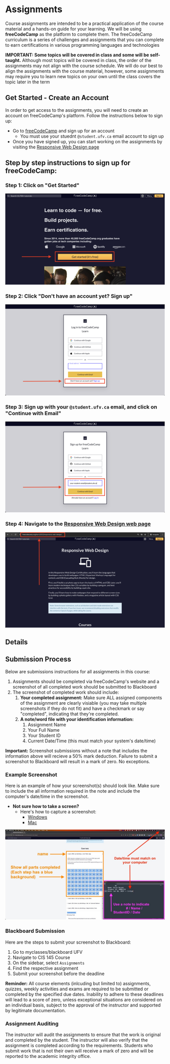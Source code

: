 # Assignments

Course assignments are intended to be a practical application of the course material and a hands-on guide for your learning. We will be using **freeCodeCamp** as the platform to complete them. The freeCodeCamp curriculum is a series of challenges and assignments that you can complete to earn certifications in various programming languages and technologies

**IMPORTANT: Some topics will be covered in class and some will be self-taught.** Although most topics will be covered in class, the order of the assignments may not align with the course schedule. We will do our best to align the assignments with the course material, however, some assignments may require you to learn new topics on your own until the class covers the topic later in the term

## Get Started - Create an Account

In order to get access to the assignments, you will need to create an account on freeCodeCamp's platform. Follow the instructions below to sign up:

- Go to [freeCodeCamp](https://www.freecodecamp.org/) and sign up for an account
  - You must use your stuednt `@student.ufv.ca` email account to sign up
- Once you have signed up, you can start working on the assignments by visiting the [Responsive Web Design page](https://www.freecodecamp.org/learn/2022/responsive-web-design/)


## Step by step instructions to sign up for freeCodeCamp:

### Step 1: Click on "Get Started"
![Join freeCodeCamp 1](images/assignment/freeCodeCamp-step-1-annotated.png)

### Step 2: Click "Don't have an account yet? Sign up"
![Join freeCodeCamp 2](images/assignment/freeCodeCamp-step-2-annotated.png)

### Step 3: Sign up with your `@student.ufv.ca` email, and click on "Continue with Email"
![Join freeCodeCamp 3](images/assignment/freeCodeCamp-step-3-annotated.png)

### Step 4: Navigate to the [Responsive Web Design web page](https://www.freecodecamp.org/learn/2022/responsive-web-design/)
![Join freeCodeCamp 4](images/assignment/freeCodeCamp-step-4-annotated.png)

## Details 


## Submission Process

Below are submissions instructions for all assignments in this course:

1. Assignments should be completed via freeCodeCamp's website and a screenshot of all completed work should be submitted to Blackboard
2. The screenshot of completed work should include:
   1. **Your completed assignment:** Make sure ALL assigned components of the assignment are clearly visiable (you may take multiple screenshots if they do not fit) and have a checkmark or say "completed", indicating that they're completed.
   2. **A note/word file with your identification information:**
      1. Assignment Name
      2. Your Full Name
      3. Your Student ID
      4. Current Date/Time (this must match your system's date/time)

**Important:** Screenshot submissions without a note that includes the information above will recieve a 50% mark deduction. Failure to submit a screenshot to Blackboard will result in a mark of zero. No exceptions.

### Example Screenshot

Here is an example of how your screenshot(s) should look like. Make sure to include the all information required in the note and include the computer's date/time in the screenshot.

- **Not sure how to take a screen?**
  - Here's how to capture a screenshot:
    - [Windows](https://www.wikihow.com/Take-a-Screenshot-in-Microsoft-Windows)
    - [Mac](https://support.apple.com/en-ca/HT201361)


![](images/assignment-example-annotated.jpeg)

### Blackboard Submission

Here are the steps to submit your screenshot to Blackboard:

1. Go to myclasses/blackboard UFV
2. Navigate to CIS 145 Course
3. On the sidebar, select `Assignments`
4. Find the respective assignment
5. Submit your screenshot before the deadline

**Reminder:** All course elements (inlcuding but limited to) assignments, quizzes, weekly activities and exams are required to be submitted or completed by the specified due dates. Inability to adhere to these deadlines will lead to a score of zero, unless exceptional situations are considered on an individual basis, subject to the approval of the instructor and supported by legitimate documentation.

### Assignment Auditing 

The instructor will audit the assignments to ensure that the work is original and completed by the student. The instructor will also verify that the assignment is completed according to the requirements. Students who submit work that is not their own will receive a mark of zero and will be reported to the academic integrity office. 


